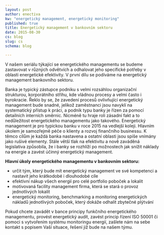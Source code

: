 ```yaml
---
layout: post
author: enectiva
kw: "energetický management, energetický monitoring"
published: true
title: Energetický management v bankovním sektoru
date: 2015-08-30
cs: blog
slug: cs
schema: blog

---
```



V našem seriálu týkající se energetického managementu se budeme zastavovat v různých odvětvích a odhalovat jeho specifické potřeby v oblasti energetické efektivity. V první dílu se podíváme na energetický management bankovního sektoru.

Banka je typický zástupce podniku s velmi rozsáhlou organizační strukturou, korporátního střihu, kde vládnou procesy a velmi často i byrokracie. Řeklo by se, že zavedení procesů ovlivňující energetický management bude snadné, jelikož zaměstnanci jsou navyklí na systematický přístup k práci, a podnik typu banky je řízen za pomocí detailních interních směrnic. Nicméně tu hraje roli zásadní fakt a to nedůležitost energetického managementu jako takového. Energetický management je pro typickou banku v roce 2015 na vedlejší koleji. Hlavním úkolem je samozřejmě péče o klienty a rozvoj finančního businessu. K těmco cílům je každá banka nastavena a ostatní oblasti jsou spíše vnímány jako rušivé elementy. Stále větší tlak na efektivitu a nově zaváděná legislativa způsobila, že i banky se rozhlíží po možnostech jak snížit náklady na energie a zavést účinný energetický management.

**Hlavní úkoly energetického managementu v bankovním sektoru:**

- určit tým, který bude mít energetický management ve své kompetenci a nastavit jeho krátkodobé i dlouhodobé cíle
- efektivní nákup všech energií pro celé portfolio poboček a lokalit
- motivovaná facility management firma, která se stará o provoz jednotlivých lokalit
- energetický monitoring, benchmarking a monitoring energetických nákladů jednotlivých poboček, který dokáže odhalit zbytečné plýtvání

Pokud chcete zavádět v bance principy funkčního energetického managementu, provést energetický audit, zavést princip řízení ISO 50001 či pomoci s vytvořením systému monitoringu energií, zašlete nám na sebe kontakt s popisem Vaší situace, řešení již bude na našem týmu.
